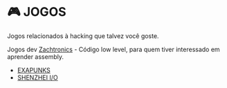 # 🎮 JOGOS 
Jogos relacionados à hacking que talvez você goste.

Jogos dev [Zachtronics](https://www.zachtronics.com/) - Código low level, para quem tiver interessado em aprender assembly. 
- [EXAPUNKS](https://store.steampowered.com/app/716490/EXAPUNKS/)
- [SHENZHEI I/O](https://store.steampowered.com/app/504210/SHENZHEN_IO/?curator_clanid=32946839)  

